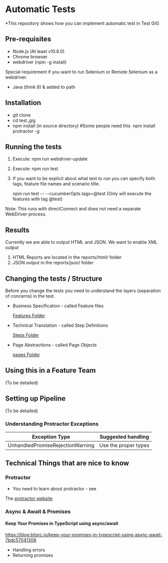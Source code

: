 #  Automatic Tests

*This repository shows how you can implement automatic test in Test GIG


## Pre-requisites

* Node.js (At least v10.6.0)
* Chrome browser 
* webdriver (npm -g install) 

Special requirement if you want to run Selenium or Remote Selenium as a webdriver.

* Java (think 8) & added to path

## Installation

* git clone 
* cd test_gig
* npm install (in source directory)
#Some people need this
​
   npm install protractor -g 

## Running the tests

1. Execute:
 npm run webdriver-update
2. Execute: 
npm run test



3. If you want to be explicit about what test to run you can specify both tags, feature file names and scenario title.

    
    npm run test  --  --cucumberOpts.tags=@test  (Only will execute the features with tag @test)



Note: This runs with directConnect and does not need a separate WebDriver process.


## Results

Currently we are able to output HTML and JSON. We want to enable XML output 

1. HTML Reports are located in the reports/html/ folder
2. JSON output in the reports/json/ folder


## Changing the tests / Structure

Before you change the tests you need to understand the layers (separation of concerns) in the test.

* Business Specification - called Feature files
    
    [Features Folder](features/)

* Technical Translation - called Step Definitions
    
    [Steps Folder](steps/) 

* Page Abstractions - called Page Objects 
    
    [pages Folder](pages/)


## Using this in a Feature Team

(To be detailed)

## Setting up Pipeline


(To be detailed)


### Understanding Protractor Exceptions

| Exception Type | Suggested handling|
|--|--|
|UnhandledPromiseRejectionWarning|Use the proper types|


## Technical Things that are nice to know

### Protractor
 - You need to learn about protractor - see 

  The [protractor website](http://)

### Async & Await & Promises

#### Keep Your Promises in TypeScript using async/await
https://blog.bitsrc.io/keep-your-promises-in-typescript-using-async-await-7bdc57041308
 * Handling errors
 * Returning promises
 


